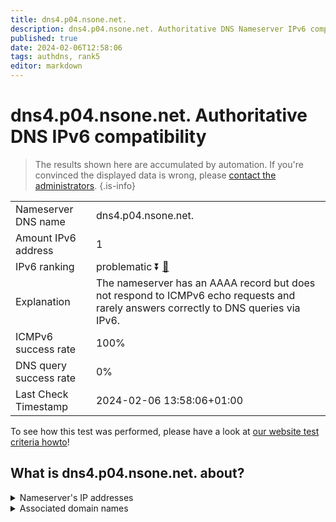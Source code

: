 ```yaml
---
title: dns4.p04.nsone.net.
description: dns4.p04.nsone.net. Authoritative DNS Nameserver IPv6 compatibility
published: true
date: 2024-02-06T12:58:06
tags: authdns, rank5
editor: markdown
---
```


# dns4.p04.nsone.net. Authoritative DNS IPv6 compatibility

> The results shown here are accumulated by automation. If you're convinced the displayed data is wrong, please [contact the administrators](/howto/chat). 
{.is-info}




|   |   |
| - | - |
| Nameserver DNS name | dns4.p04.nsone.net.
| Amount IPv6 address | 1
| IPv6 ranking | problematic :arrow_double_down: [🔗](/howto/ranking) |
| Explanation | The nameserver has an AAAA record but does not respond to ICMPv6 echo requests and rarely answers correctly to DNS queries via IPv6. |
| ICMPv6 success rate | 100%|
| DNS query success rate | 0% |
| Last Check Timestamp | 2024-02-06 13:58:06+01:00 |

To see how this test was performed, please have a look at [our website test criteria howto](/howto/testcriteria/authdns)!


## What is dns4.p04.nsone.net. about?




<details>
<summary>Nameserver's IP addresses</summary>

2a00:edc0:6259:7:4::4

</details>



<details>
<summary>Associated domain names</summary>

www.theguardian.com

</details>
